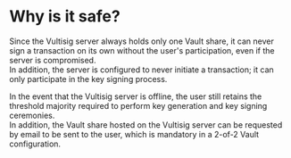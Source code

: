 # Why is it safe?

Since the Vultisig server always holds only one Vault share, it can never sign a transaction on its own without the user's participation, even if the server is compromised. \
In addition, the server is configured to never initiate a transaction; it can only participate in the key signing process.

In the event that the Vultisig server is offline, the user still retains the threshold majority required to perform key generation and key signing ceremonies. \
In addition, the Vault share hosted on the Vultisig server can be requested by email to be sent to the user, which is mandatory in a 2-of-2 Vault configuration.
